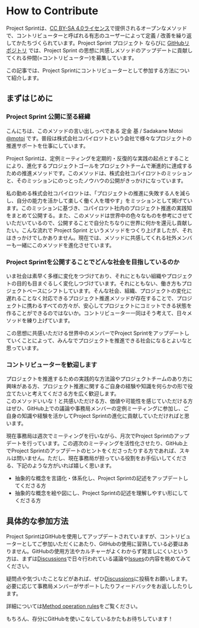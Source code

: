 # How to Contribute

Project Sprintは、[CC BY-SA 4.0ライセンス](LICENCE.md)で提供されるオープンなメソッドで、コントリビューターと呼ばれる有志のユーザーによって定義 / 改善を繰り返してかたちづくられています。Project Sprint プロジェクト ならびに [GitHubリポジトリ](https://github.com/copilot-jp/project-sprint/tree/master) では、Project Sprint の思想に共感しメソッドのアップデートに貢献してくれる仲間(=コントリビューター)を募集しています。  

この記事では、Project Sprintにコントリビューターとして参加する方法について紹介します。

## まずはじめに

### Project Sprint 公開に至る経緯

こんにちは、このメソッドの言い出しっぺである 定金 基 / Sadakane Motoi [@motoi](https://github.com/motoi) です。普段は株式会社コパイロツトという会社で様々なプロジェクトの推進サポートを仕事にしています。

Project Sprintは、定例ミーティングを定期的・反復的な実践の起点とすることにより、進化するプロジェクトゴールをプロジェクトチームで漸進的に達成するための推進メソッドです。このメソッドは、株式会社コパイロツトのミッションと、そのミッションにのっとったノウハウの公開がきっかけになっています。  

私の勤める株式会社コパイロツトは、「プロジェクトの推進に失敗する人を減らし、自分の能力を活かして楽しく働く人を増やす」をミッションとして掲げています。このミッションに基づき、コパイロツト社内のプロジェクト推進の実践知をまとめて公開する。また、このメソッドは世界中の色々なものを参考にさせていただいているので、公開することで自分たちなりに世界に何かを還元し貢献したい。こんな流れで Project Sprint というメソッドをつくり上げましたが、それはきっかけでしかありません。現在では、メソッドに共感してくれる社外メンバーも一緒にこのメソッドを進化させています。

### Project Sprintを公開することでどんな社会を目指しているのか

いま社会は素早く多様に変化をつづけており、それにともない組織やプロジェクトの目的も目まぐるしく変化しつづけています。それにともない、働き方もプロジェクトベースにシフトしています。そんな社会、組織、プロジェクトの変化に遅れることなく対応できるプロジェクト推進メソッドが存在することで、プロジェクトに携わるすべての方々が、安心してプロジェクトにコミットできる状態を作ることができるのではないか。コントリビューター一同はそう考えて、日々メソッドを練り上げています。

この思想に共感いただける世界中のメンバーでProject Sprintをアップデートしていくことによって、みんなでプロジェクトを推進できる社会になるとよいなと思っています。  

### コントリビューターを歓迎します

プロジェクトを推進するための実践的な方法論やプロジェクトチームのあり方に興味がある方、プロジェクト推進に関するご自身の経験や知識を何らかの形で役立てたいと考えてくださる方を広く歓迎します。  
このメソッドいいな！と共感いただける方、価値や可能性を感じていただける方はぜひ、GitHub上での議論や事務局メンバーの定例ミーティングに参加し、ご自身の知識や経験を活かしてProject Sprintの進化に貢献していただければと思います。

現在事務局は週次でミーティングを行いながら、月次でProject Sprintのアップデートを行っています。この週次のミーティングを活性化させたり、GitHub上でProject Sprintのアップデートのヒントをくださったりする方であれば、スキルは問いません。ただし、現在事務局が担っている役割をお手伝いしてくださる、下記のような方がいれば嬉しく思います。

- 抽象的な概念を言語化・体系化し、Project Sprintの記述をアップデートしてくださる方
- 抽象的な概念を絵や図にし、Project Sprintの記述を理解しやすい形にしてくださる方

## 具体的な参加方法

Project SprintはGitHubを使用してアップデートされていますが、コントリビューターとしてご参加いただくにあたり、GitHubの使用に習熟している必要はありません。GitHubの使用方法やカルチャーがよくわからず発言しにくいという方は、まずは[Discussions](https://github.com/copilot-jp/project-sprint/discussions)で日々行われている議論や[Issues](https://github.com/copilot-jp/project-sprint/issues)の内容を眺めてみてください。

疑問点や気づいたことなどがあれば、ぜひ[Discussions](https://github.com/copilot-jp/project-sprint/discussions)に投稿をお願いします。必要に応じて事務局メンバーがサポートしたりフィードバックをお返ししたりします。

詳細については[Method operation rules](https://github.com/copilot-jp/project-sprint/wiki/Method-operation-rules)をご覧ください。

もちろん、存分にGitHubを使いこなしているかたもお待ちしています！
